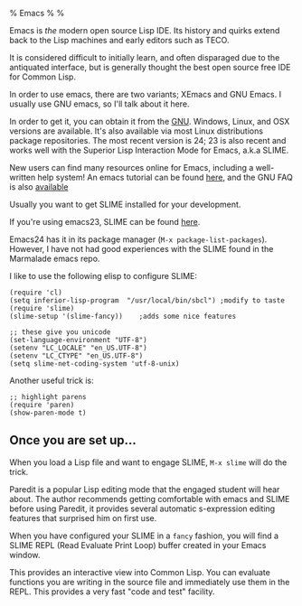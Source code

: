 % Emacs
%
%

Emacs is *the* modern open source Lisp IDE. Its history and quirks
extend back to the Lisp machines and early editors such as TECO.

It is considered difficult to initially learn, and often disparaged
due to the antiquated interface, but is generally thought the best open
source free IDE for Common Lisp.

In order to use emacs, there are two variants; XEmacs and GNU Emacs. I
usually use GNU emacs, so I'll talk about it here.

In order to get it, you can obtain it from the [GNU](
http://www.gnu.org/software/emacs/). Windows, Linux, and OSX versions
are available. It's also available via most Linux distributions
package repositories.  The most recent version is 24; 23 is also
recent and works well with the Superior Lisp Interaction Mode for
Emacs, a.k.a SLIME.

New users can find many resources online for Emacs, including a
well-written help system! An emacs tutorial can be found
[here](http://www.gnu.org/software/emacs/manual/html_mono/emacs.html),
and the GNU FAQ is also
[available](http://www.gnu.org/software/emacs/emacs-faq.text)

Usually you want to get SLIME installed for your development.

If you're using emacs23, SLIME can be found
[here](http://www.common-lisp.net/project/slime/).

Emacs24 has it in its package manager (`M-x package-list-packages`). However, I
have not had good experiences with the SLIME found in the Marmalade emacs repo.


I like to use the following elisp to configure SLIME:

```
(require 'cl)
(setq inferior-lisp-program  "/usr/local/bin/sbcl") ;modify to taste
(require 'slime)
(slime-setup '(slime-fancy))    ;adds some nice features

;; these give you unicode
(set-language-environment "UTF-8")
(setenv "LC_LOCALE" "en_US.UTF-8")
(setenv "LC_CTYPE" "en_US.UTF-8")
(setq slime-net-coding-system 'utf-8-unix)
```

Another useful trick is:

```
;; highlight parens
(require 'paren)
(show-paren-mode t)

```


Once you are set up...
----

When you load a Lisp file and want to engage SLIME, `M-x slime` will do
the trick.

Paredit is a popular Lisp editing mode that the engaged student will
hear about. The author recommends getting comfortable with emacs and
SLIME before using Paredit, it provides several automatic s-expression
editing features that surprised him on first use.

When you have configured your SLIME in a `fancy` fashion, you will find a SLIME
REPL (Read Evaluate Print Loop) buffer created in your Emacs window.

This provides an interactive view into Common Lisp. You can evaluate functions you
are writing in the source file and immediately use them in the REPL. This provides a
very fast "code and test" facility.

